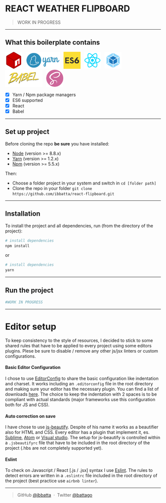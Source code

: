 # __REACT WEATHER FLIPBOARD__

> WORK IN PROGRESS

---


## __What this boilerplate contains__

<img src="./repo_readme_assets/logo-npm.png" height="55">&nbsp;&nbsp;
<img src="./repo_readme_assets/logo-yarn.png" height="55">&nbsp;&nbsp;
<img src="./repo_readme_assets/logo-es6.png" height="55">&nbsp;&nbsp;
<img src="./repo_readme_assets/logo-react.png" height="55">&nbsp;&nbsp;
<img src="./repo_readme_assets/logo-webpack.png" height="55">&nbsp;&nbsp;
<img src="./repo_readme_assets/logo-babel.png" height="55">&nbsp;&nbsp;
<img src="./repo_readme_assets/logo-sass.png" height="55">&nbsp;&nbsp;

- [x] Yarn / Npm package managers
- [x] ES6 supported
- [x] React
- [x] Babel

---



## __Set up project__

Before cloning the repo **be sure** you have installed:

* [Node](http://nodejs.org/download/) (version >= 8.8.x)
* [Yarn](https://yarnpkg.com/en/docs/install) (version >= 1.2.x)
* [Npm](https://www.npmjs.com/) (version >= 5.5.x)

Then:

- Choose a folder project in your system and switch in `cd [folder path]`
- Clone the repo in your folder `git clone https://github.com/ibbatta/react-flipboard.git`

---



## __Installation__

To install the project and all dependencies, run (from the directory of the project):

```bash
# install dependencies
npm install
```

or

``` bash
# install dependencies
yarn
```

---



## __Run the project__

```bash
#WORK IN PROGRESS
```

---


# __Editor setup__

To keep consistency to the style of resources, I decided to stick to some shared rules that have to be applied to every project using some editors plugins. Plese be sure to disable / remove any other js/jsx linters or custom configurations.


#### Basic Editor Configuration
I chose to use [EditorConfig](http://editorconfig.org/) to share the basic configuration like indentation and charset. It works including an `.editorconfig` file in the root directory and making sure your editor has the necessary plugin. You can find a list of downloads [here](http://editorconfig.org/#download). The choice to keep the indentation with 2 spaces is to be compliant with actual standards (major frameworks use this configuration both for JS and CSS).


#### Auto correction on save
I have chose to use [js-beautify](https://github.com/beautify-web/js-beautify). Despite of his name it works as a beautifier also for HTML and CSS. Every editor has a plugin that implement it, es. [Sublime](https://github.com/victorporof/Sublime-HTMLPrettify), [Atom](https://atom.io/packages/atom-beautify) or [Visual studio](https://www.visualstudio.com/it/?rr=https%3A%2F%2Fwww.google.it%2F). The setup for js-beautify is controlled within a `.jsbeautifyrc` file that have to be included in the root directory of the project (.hbs are not completely supported yet).


#### Eslint
To check on Javascript / React [.js / .jsx] syntax I use [Eslint](http://eslint.org/). The rules to detect errors are written in a `.eslintrc` file included in the root directory of the project (best practice use `airbnb linter`).

---



> GitHub [@ibbatta](https://github.com/ibbatta) &nbsp;&middot;&nbsp;
> Twitter [@battago](https://twitter.com/battago)